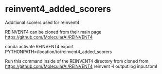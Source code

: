 # reinvent4_added_scorers
Additional scorers used for reinvent4

REINVENT4 can be cloned from their main page https://github.com/MolecularAI/REINVENT4


conda activate REINVENT4
export PYTHONPATH=/location/to/reinvent4_added_scorers

Run this command inside of the REINVENT4 directory from cloned from https://github.com/MolecularAI/REINVENT4
reinvent -l output.log input.toml
